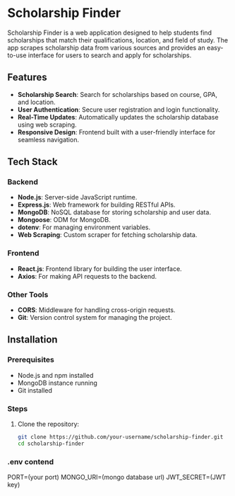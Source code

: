 # Scholarship Finder

Scholarship Finder is a web application designed to help students find scholarships that match their qualifications, location, and field of study. The app scrapes scholarship data from various sources and provides an easy-to-use interface for users to search and apply for scholarships.

## Features

- **Scholarship Search**: Search for scholarships based on course, GPA, and location.
- **User Authentication**: Secure user registration and login functionality.
- **Real-Time Updates**: Automatically updates the scholarship database using web scraping.
- **Responsive Design**: Frontend built with a user-friendly interface for seamless navigation.

## Tech Stack

### Backend
- **Node.js**: Server-side JavaScript runtime.
- **Express.js**: Web framework for building RESTful APIs.
- **MongoDB**: NoSQL database for storing scholarship and user data.
- **Mongoose**: ODM for MongoDB.
- **dotenv**: For managing environment variables.
- **Web Scraping**: Custom scraper for fetching scholarship data.

### Frontend
- **React.js**: Frontend library for building the user interface.
- **Axios**: For making API requests to the backend.

### Other Tools
- **CORS**: Middleware for handling cross-origin requests.
- **Git**: Version control system for managing the project.

## Installation

### Prerequisites
- Node.js and npm installed
- MongoDB instance running
- Git installed

### Steps
1. Clone the repository:
   ```bash
   git clone https://github.com/your-username/scholarship-finder.git
   cd scholarship-finder

### .env contend
PORT=(your port)
MONGO_URI=(mongo database url)
JWT_SECRET=(JWT key)
